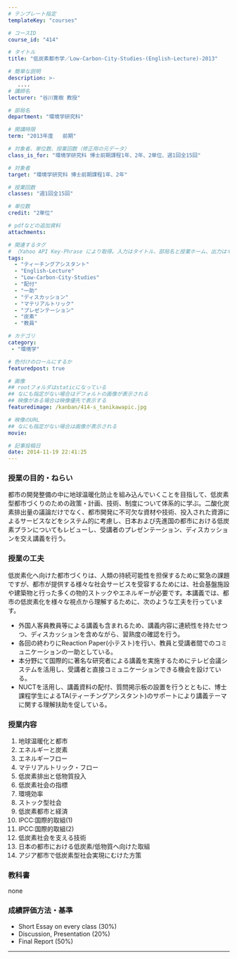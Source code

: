 ```yaml
---
# テンプレート指定
templateKey: "courses"

# コースID
course_id: "414"

# タイトル
title: "低炭素都市学／Low-Carbon-City-Studies-(English-Lecture)-2013"

# 簡単な説明
description: >-
   ....
# 講師名
lecturer: "谷川寛樹 教授"

# 部局名
department: "環境学研究科"

# 開講時限
term: "2013年度	前期"

# 対象者、単位数、授業回数（修正用の元データ）
class_is_for: "環境学研究科 博士前期課程1年、2年、2単位、週1回全15回"

# 対象者
target: "環境学研究科 博士前期課程1年、2年"

# 授業回数
classes: "週1回全15回"

# 単位数
credit: "2単位"

# pdfなどの追加資料
attachments:

# 関連するタグ
# （Yahoo API Key-Phrase により取得。入力はタイトル、部局名と授業ホーム、出力はキーフレーズ（tags））
tags:
  - "ティーチングアシスタント"
  - "English-Lecture"
  - "Low-Carbon-City-Studies"
  - "配付"
  - "一助"
  - "ディスカッション"
  - "マテリアルトリック"
  - "プレゼンテーション"
  - "炭素"
  - "教員"

# カテゴリ
category:
 - "環境学"

# 色付けのロールにするか
featuredpost: true

# 画像
## rootフォルダはstaticになっている
## なにも指定がない場合はデフォルトの画像が表示される
## 映像がある場合は映像優先で表示する
featuredimage: /kanban/414-s_tanikawapic.jpg

# 映像のURL
## なにも指定がない場合は画像が表示される
movie: 

# 記事投稿日
date: 2014-11-19 22:41:25
---
```


### 授業の目的・ねらい

都市の開発整備の中に地球温暖化防止を組み込んでいくことを目指して、低炭素型都市づくりのための政策・計画、技術、制度について体系的に学ぶ。二酸化炭素排出量の議論だけでなく、都市開発に不可欠な資材や技術、投入された資源によるサービスなどをシステム的に考慮し、日本および先進国の都市における低炭素プランについてもレビューし、受講者のプレゼンテーション、ディスカッションを交え講義を行う。


### 授業の工夫

低炭素化へ向けた都市づくりは、人類の持続可能性を担保するために緊急の課題ですが、都市が提供する様々な社会サービスを受容するためには、社会基盤施設や建築物と行った多くの物的ストックやエネルギーが必要です。本講義では、都市の低炭素化を様々な視点から理解するために、次のような工夫を行っています。 

  * 外国人客員教員等による講義も含まれるため、講義内容に連続性を持たせつつ、ディスカッションを含めながら、習熟度の確認を行う。
  * 各回の終わりにReaction Paper(小テスト)を行い、教員と受講者間でのコミュニケーションの一助としている。
  * 本分野にて国際的に著名な研究者による講義を実施するためにテレビ会議システムを活用し、受講者と直接コミュニケーションできる機会を設けている。
  * NUCTを活用し、講義資料の配付、質問掲示板の設置を行うとともに、博士課程学生によるTA(ティーチングアシスタント)のサポートにより講義テーマに関する理解扶助を促している。





### 授業内容

  1. 地球温暖化と都市
  2. エネルギーと炭素
  3. エネルギーフロー
  4. マテリアルトリック・フロー
  5. 低炭素排出と低物質投入
  6. 低炭素社会の指標
  7. 環境効率
  8. ストック型社会
  9. 低炭素都市と経済
 10. IPCC:国際的取組(1)
 11. IPCC:国際的取組(2)
 12. 低炭素社会を支える技術
 13. 日本の都市における低炭素/低物質へ向けた取組
 14. アジア都市で低炭素型社会実現にむけた方策

### 教科書

none











### 成績評価方法・基準

  * Short Essay on every class (30%)
  * Discussion, Presentation (20%) 
  * Final Report (50%)





-----